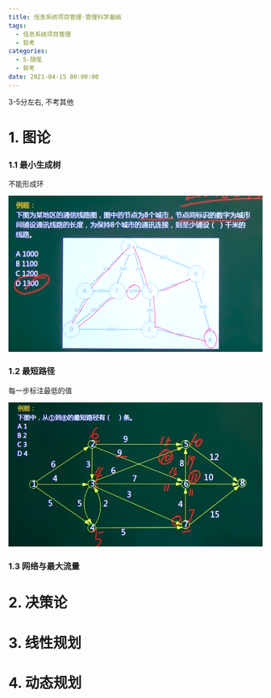 ```yaml
---
title: 信息系统项目管理-管理科学基础
tags:
  - 信息系统项目管理
  - 软考
categories:
  - 5-随笔
  - 软考
date: 2021-04-15 00:00:00
---
```


3-5分左右, 不考其他

<!-- more -->

# 1. 图论

### 1.1 最小生成树

不能形成环

![image-20210415223323026](信息系统项目管理-管理科学基础/image-20210415223323026.png)

### 1.2 最短路径

每一步标注最低的值

![image-20210415223731258](信息系统项目管理-管理科学基础/image-20210415223731258.png)



### 1.3 网络与最大流量



# 2. 决策论



# 3. 线性规划



# 4. 动态规划